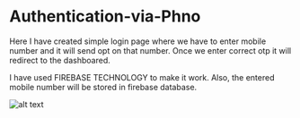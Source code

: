 # Authentication-via-Phno

Here I have created simple login page where we have to enter mobile number and it will send opt on that number. Once we enter correct otp it will redirect to the dashboared.

I have used FIREBASE TECHNOLOGY to make it work. Also, the entered mobile number will be stored in firebase database.


![alt text](https://github.com/sonarneha17/Autentication-via-phno/blob/Main/.jpg?raw=true)
